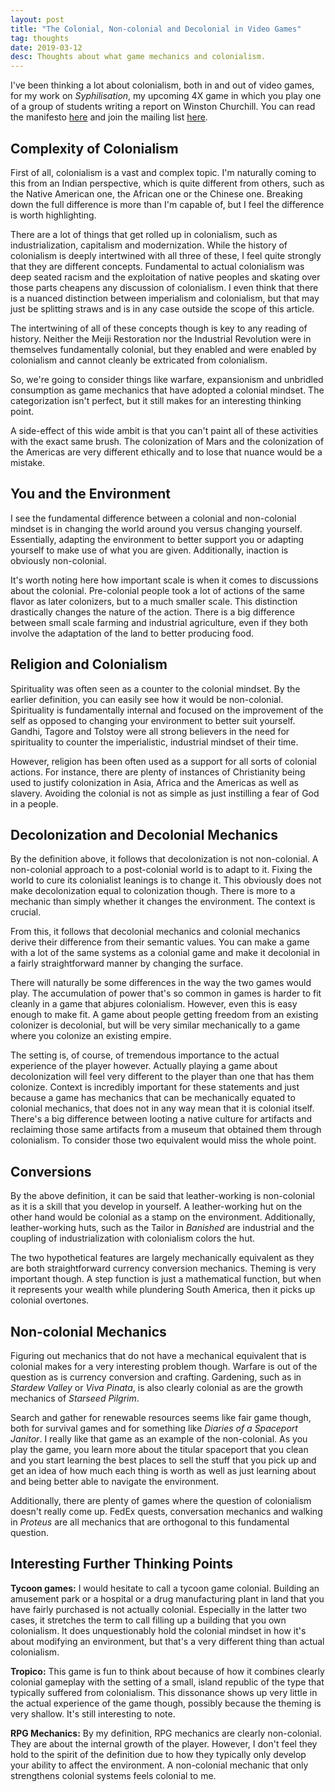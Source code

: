 ```yaml
---
layout: post
title: "The Colonial, Non-colonial and Decolonial in Video Games"
tag: thoughts
date: 2019-03-12
desc: Thoughts about what game mechanics and colonialism.
---
```



I've been thinking a lot about colonialism, both in and out of video games, for my work on *Syphilisation*, my upcoming 4X game in which you play one of a group of students writing a report on Winston Churchill. You can read the manifesto [here](http://www.whynotgames.in/blog/syph/manifesto) and join the mailing list [here](http://www.whynotgames.in/admin/addSubscriber).

## Complexity of Colonialism

First of all, colonialism is a vast and complex topic. I'm naturally coming to this from an Indian perspective, which is quite different from others, such as the Native American one, the African one or the Chinese one. Breaking down the full difference is more than I'm capable of, but I feel the difference is worth highlighting.


There are a lot of things that get rolled up in colonialism, such as industrialization, capitalism and modernization. While the history of colonialism is deeply intertwined with all three of these, I feel quite strongly that they are different concepts. Fundamental to actual colonialism was deep seated racism and the exploitation of native peoples and skating over those parts cheapens any discussion of colonialism. I even think that there is a nuanced distinction between imperialism and colonialism, but that may just be splitting straws and is in any case outside the scope of this article.


The intertwining of all of these concepts though is key to any reading of history. Neither the Meiji Restoration nor the Industrial Revolution were in themselves fundamentally colonial, but they enabled and were enabled by colonialism and cannot cleanly be extricated from colonialism.


So, we're going to consider things like warfare, expansionism and unbridled consumption as game mechanics that have adopted a colonial mindset. The categorization isn't perfect, but it still makes for an interesting thinking point.


A side-effect of this wide ambit is that you can't paint all of these activities with the exact same brush. The colonization of Mars and the colonization of the Americas are very different ethically and to lose that nuance would be a mistake.

## You and the Environment

I see the fundamental difference between a colonial and non-colonial mindset is in changing the world around you versus changing yourself. Essentially, adapting the environment to better support you or adapting yourself to make use of what you are given. Additionally, inaction is obviously non-colonial.


It's worth noting here how important scale is when it comes to discussions about the colonial. Pre-colonial people took a lot of actions of the same flavor as later colonizers, but to a much smaller scale. This distinction drastically changes the nature of the action. There is a big difference between small scale farming and industrial agriculture, even if they both involve the adaptation of the land to better producing food.

## Religion and Colonialism

Spirituality was often seen as a counter to the colonial mindset. By the earlier definition, you can easily see how it would be non-colonial. Spirituality is fundamentally internal and focused on the improvement of the self as opposed to changing your environment to better suit yourself. Gandhi, Tagore and Tolstoy were all strong believers in the need for spirituality to counter the imperialistic, industrial mindset of their time.


However, religion has been often used as a support for all sorts of colonial actions. For instance, there are plenty of instances of Christianity being used to justify colonization in Asia, Africa and the Americas as well as slavery. Avoiding the colonial is not as simple as just instilling a fear of God in a people.

## Decolonization and Decolonial Mechanics

By the definition above, it follows that decolonization is not non-colonial. A non-colonial approach to a post-colonial world is to adapt to it. Fixing the world to cure its colonialist leanings is to change it. This obviously does not make decolonization equal to colonization though. There is more to a mechanic than simply whether it changes the environment. The context is crucial.


From this, it follows that decolonial mechanics and colonial mechanics derive their difference from their semantic values. You can make a game with a lot of the same systems as a colonial game and make it decolonial in a fairly straightforward manner by changing the surface.


There will naturally be some differences in the way the two games would play. The accumulation of power that's so common in games is harder to fit cleanly in a game that abjures colonialism. However, even this is easy enough to make fit. A game about people getting freedom from an existing colonizer is decolonial, but will be very similar mechanically to a game where you colonize an existing empire.


The setting is, of course, of tremendous importance to the actual experience of the player however. Actually playing a game about decolonization will feel very different to the player than one that has them colonize. Context is incredibly important for these statements and just because a game has mechanics that can be mechanically equated to colonial mechanics, that does not in any way mean that it is colonial itself. There's a big difference between looting a native culture for artifacts and reclaiming those same artifacts from a museum that obtained them through colonialism. To consider those two equivalent would miss the whole point.

## Conversions

By the above definition, it can be said that leather-working is non-colonial as it is a skill that you develop in yourself. A leather-working hut on the other hand would be colonial as a stamp on the environment. Additionally, leather-working huts, such as the Tailor in *Banished* are industrial and the coupling of industrialization with colonialism colors the hut.


The two hypothetical features are largely mechanically equivalent as they are both straightforward currency conversion mechanics. Theming is very important though. A step function is just a mathematical function, but when it represents your wealth while plundering South America, then it picks up colonial overtones.

## Non-colonial Mechanics

Figuring out mechanics that do not have a mechanical equivalent that is colonial makes for a very interesting problem though. Warfare is out of the question as is currency conversion and crafting. Gardening, such as in *Stardew Valley* or *Viva Pinata*, is also clearly colonial as are the growth mechanics of *Starseed Pilgrim*.


Search and gather for renewable resources seems like fair game though, both for survival games and for something like *Diaries of a Spaceport Janitor*. I really like that game as an example of the non-colonial. As you play the game, you learn more about the titular spaceport that you clean and you start learning the best places to sell the stuff that you pick up and get an idea of how much each thing is worth as well as just learning about and being better able to navigate the environment.


Additionally, there are plenty of games where the question of colonialism doesn't really come up. FedEx quests, conversation mechanics and walking in *Proteus* are all mechanics that are orthogonal to this fundamental question.

## Interesting Further Thinking Points

<b>Tycoon games:</b> I would hesitate to call a tycoon game colonial. Building an amusement park or a hospital or a drug manufacturing plant in land that you have fairly purchased is not actually colonial. Especially in the latter two cases, it stretches the term to call filling up a building that you own colonialism. It does unquestionably hold the colonial mindset in how it's about modifying an environment, but that's a very different thing than actual colonialism.


<b>Tropico:</b> This game is fun to think about because of how it combines clearly colonial gameplay with the setting of a small, island republic of the type that typically suffered from colonialism. This dissonance shows up very little in the actual experience of the game though, possibly because the theming is very shallow. It's still interesting to note.


<b>RPG Mechanics:</b> By my definition, RPG mechanics are clearly non-colonial. They are about the internal growth of the player. However, I don't feel they hold to the spirit of the definition due to how they typically only develop your ability to affect the environment. A non-colonial mechanic that only strengthens colonial systems feels colonial to me.

